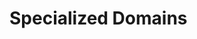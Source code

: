 # Specialized Domains

<!-- ## Game Development

My recommended game development libraries: -->

<!-- ## GUI Development

My recommended GUI development tools: -->

<!-- ## Audio Processing

My recommended audio processing libraries: -->

<!-- ## Image Processing

My recommended image processing libraries: -->

<!-- ## Video Processing

My recommended video processing libraries: -->

<!-- ## Geolocation

My recommended geolocation tools: -->

<!-- ## Cryptography

My recommended cryptography libraries: -->

<!-- ## Blockchain

My recommended blockchain tools: -->

